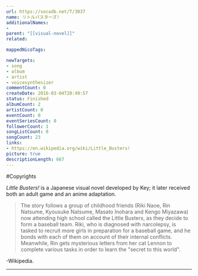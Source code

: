 ```yaml
---
url: https://vocadb.net/T/3037
name: リトルバスターズ!
additionalNames: 
- 
parent: "[[visual-novel]]"
related:

mappedNicoTags:

newTargets:
- song
- album
- artist
- voicesynthesizer
commentCount: 0
createDate: 2016-03-04T20:49:57
status: Finished
albumCount: 2
artistCount: 0
eventCount: 0
eventSeriesCount: 0
followerCount: 1
songListCount: 0
songCount: 23
links: 
- https://en.wikipedia.org/wiki/Little_Busters!
picture: true
descriptionLength: 667
---
```


#Copyrights

*Little Busters!* is a Japanese visual novel developed by Key; it later received both an adult game and an anime adaptation.
>The story follows a group of childhood friends (Riki Naoe, Rin Natsume, Kyousuke Natsume, Masato Inohara and Kengo Miyazawa) now attending high school called the Little Busters, as they decide to form a baseball team. Riki, who is diagnosed with narcolepsy, is tasked to recruit more girls in preparation for a baseball game, and he bonds with each of them on account of their internal conflicts. Meanwhile, Rin gets mysterious letters from her cat Lennon to complete various tasks in order to learn the "secret to this world". 

-Wikipedia.

---

